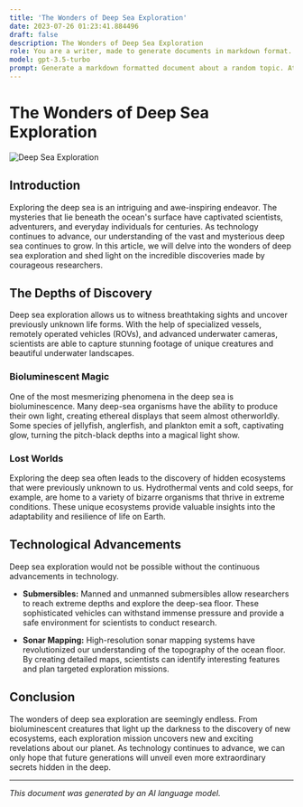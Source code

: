 ```yaml
---
title: 'The Wonders of Deep Sea Exploration'
date: 2023-07-26 01:23:41.884496
draft: false
description: The Wonders of Deep Sea Exploration
role: You are a writer, made to generate documents in markdown format. It is very important that all of the documents you generate are in valid markdown format.
model: gpt-3.5-turbo
prompt: Generate a markdown formatted document about a random topic. At the bottom, include a disclaimer explaining that the document was generated by you. The first line of the document should be the title. Make sure that the entire document is in proper markdown format, using a mix of various tags to make the document visually appealing.
---
```


# The Wonders of Deep Sea Exploration

![Deep Sea Exploration](https://example.com/deep-sea-exploration.jpg)

## Introduction

Exploring the deep sea is an intriguing and awe-inspiring endeavor. The mysteries that lie beneath the ocean's surface have captivated scientists, adventurers, and everyday individuals for centuries. As technology continues to advance, our understanding of the vast and mysterious deep sea continues to grow. In this article, we will delve into the wonders of deep sea exploration and shed light on the incredible discoveries made by courageous researchers.

## The Depths of Discovery

Deep sea exploration allows us to witness breathtaking sights and uncover previously unknown life forms. With the help of specialized vessels, remotely operated vehicles (ROVs), and advanced underwater cameras, scientists are able to capture stunning footage of unique creatures and beautiful underwater landscapes.

### Bioluminescent Magic

One of the most mesmerizing phenomena in the deep sea is bioluminescence. Many deep-sea organisms have the ability to produce their own light, creating ethereal displays that seem almost otherworldly. Some species of jellyfish, anglerfish, and plankton emit a soft, captivating glow, turning the pitch-black depths into a magical light show.

### Lost Worlds

Exploring the deep sea often leads to the discovery of hidden ecosystems that were previously unknown to us. Hydrothermal vents and cold seeps, for example, are home to a variety of bizarre organisms that thrive in extreme conditions. These unique ecosystems provide valuable insights into the adaptability and resilience of life on Earth.

## Technological Advancements

Deep sea exploration would not be possible without the continuous advancements in technology.

- **Submersibles:** Manned and unmanned submersibles allow researchers to reach extreme depths and explore the deep-sea floor. These sophisticated vehicles can withstand immense pressure and provide a safe environment for scientists to conduct research.

- **Sonar Mapping:** High-resolution sonar mapping systems have revolutionized our understanding of the topography of the ocean floor. By creating detailed maps, scientists can identify interesting features and plan targeted exploration missions.

## Conclusion

The wonders of deep sea exploration are seemingly endless. From bioluminescent creatures that light up the darkness to the discovery of new ecosystems, each exploration mission uncovers new and exciting revelations about our planet. As technology continues to advance, we can only hope that future generations will unveil even more extraordinary secrets hidden in the deep.

---

*This document was generated by an AI language model.*